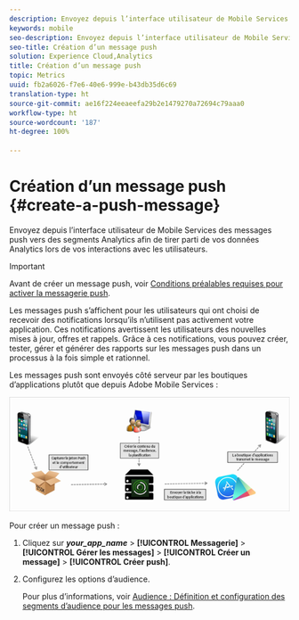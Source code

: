 ```yaml
---
description: Envoyez depuis l’interface utilisateur de Mobile Services des messages push vers des segments Analytics afin de tirer parti de vos données Analytics lors de vos interactions avec les utilisateurs.
keywords: mobile
seo-description: Envoyez depuis l’interface utilisateur de Mobile Services des messages push vers des segments Analytics afin de tirer parti de vos données Analytics lors de vos interactions avec les utilisateurs.
seo-title: Création d’un message push
solution: Experience Cloud,Analytics
title: Création d’un message push
topic: Metrics
uuid: fb2a6026-f7e6-40e6-999e-b43db35d6c69
translation-type: ht
source-git-commit: ae16f224eeaeefa29b2e1479270a72694c79aaa0
workflow-type: ht
source-wordcount: '187'
ht-degree: 100%

---
```



# Création d’un message push {#create-a-push-message}

Envoyez depuis l’interface utilisateur de Mobile Services des messages push vers des segments Analytics afin de tirer parti de vos données Analytics lors de vos interactions avec les utilisateurs.

>[!IMPORTANT]
>
>Avant de créer un message push, voir [Conditions préalables requises pour activer la messagerie push](/help/using/c-manage-app-settings/c-mob-confg-app/configure-push-messaging/prerequisites-push-messaging.md).

Les messages push s’affichent pour les utilisateurs qui ont choisi de recevoir des notifications lorsqu’ils n’utilisent pas activement votre application. Ces notifications avertissent les utilisateurs des nouvelles mises à jour, offres et rappels. Grâce à ces notifications, vous pouvez créer, tester, gérer et générer des rapports sur les messages push dans un processus à la fois simple et rationnel.

Les messages push sont envoyés côté serveur par les boutiques d’applications plutôt que depuis Adobe Mobile Services :

![](assets/push_message_diagram.png)

Pour créer un message push :

1. Cliquez sur ***your_app_name*** > **[!UICONTROL Messagerie]** > **[!UICONTROL Gérer les messages]** > **[!UICONTROL Créer un message]** > **[!UICONTROL Créer push]**.
1. Configurez les options d’audience.

   Pour plus d’informations, voir [Audience : Définition et configuration des segments d’audience pour les messages push](/help/using/in-app-messaging/t-create-push-message/c-audience-push-message.md).
